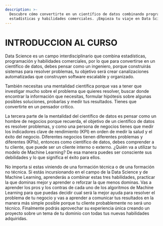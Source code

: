 ```yaml
---
description: >-
  Descubre cómo convertirte en un científico de datos combinando programación,
  estadísticas y habilidades comerciales. ¡Empieza tu viaje en Data Science hoy!
---
```

# INTRODUCCION AL CURSO                                

Data Science es un campo interdisciplinario que combina estadísticas, programación y habilidades comerciales, por lo que para convertirse en un científico de datos, debes pensar como un ingeniero, porque construirás sistemas para resolver problemas, tu objetivo será crear canalizaciones automatizadas que construyen software escalable y organizado.

También necesitas una mentalidad científica porque vas a tener que investigar mucho sobre el problema que quieres resolver, buscar donde encontrar la información que necesitas, formular hipótesis sobre algunas posibles soluciones, probarlas y medir tus resultados. Tienes que convertirte en un pensador crítico.

La tercera parte de la mentalidad del científico de datos es pensar como un hombre de negocios porque recuerda, el objetivo de un científico de datos es resolver problemas, y como una persona de negocios tienes que medir los indicadores clave de rendimiento (KPI) en orden de medir la salud y el éxito del negocio. Diferentes negocios tienen diferentes problemas y diferentes (KPIs), entonces como científico de datos, debes comprender a tu cliente, que puede ser un cliente interno o externo. ¿Quién va a utilizar tu modelo de Machine Learning? De esa manera puedes ser consciente sus debilidades y lo que significa el éxito para ellos.

No importa si estas viniendo de una formación técnica o de una formación no técnica. Si estás incursionando en el campo de la Data Science y de Machine Learning, aprenderás a combinar estas tres habilidades, practicar la que dominas mejor y aprender o reforzar la que menos dominas. Vas a aprender los pros y los contras de cada uno de los algoritmos de Machine Learning para que puedas decidir cual será la mejor ayuda para resolver el problema de tu negocio y vas a aprender a comunicar tus resultados en la manera más simple posible porque tu cliente probablemente no será uno técnico. Finalmente podrás aprovechar su experiencia única creando un proyecto sobre un tema de tu dominio con todas tus nuevas habilidades adquiridas.
